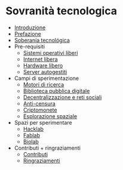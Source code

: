 # Sovranità tecnologica

* [Introduzione](/)
* [Prefazione](/)
* [Soberanía tecnológica](/intro/soberania_tecnologica.md)
* Pre-requisiti
  * [Sistemi operativi liberi](/pre_requisiti/sistemi_operativi_liberi.md)
  * [Internet libera](/pre_requisiti/internet_libera.md)
  * [Hardware libero](/pre_requisiti/hardware_libero.md)
  * [Server autogestiti]()
* Campi di sperimentazione
  * [Motori di ricerca](/campi_di_sperimentazione/motori_di_ricerca.md)
  * [Biblioteca pubblica digitale](/campi_di_sperimentazione/biblioteca_pubblica_digitale.md)
  * [Decentralizzazione e reti sociali](/campi_di_sperimentazione/decentralizzazione_e_reti_sociali.md)
  * [Anti-censura](/campi_di_sperimentazione/anti_censura.md)
  * [Criptomonete](/campi_di_sperimentazione/criptomonete.md)
  * [Esplorazione spaziale](/campi_di_sperimentazione/esplorazione_spaziale.md)
* Spazi per sperimentare
  * [Hacklab]()
  * [Fablab]()
  * [Biolab]()
* Contributi + ringraziamenti
  * [Contributi](/)
  * [Ringraziamenti](/)
